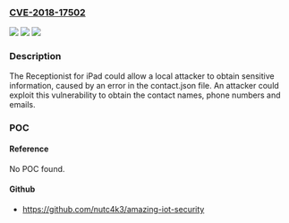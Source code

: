 ### [CVE-2018-17502](https://cve.mitre.org/cgi-bin/cvename.cgi?name=CVE-2018-17502)
![](https://img.shields.io/static/v1?label=Product&message=The%20Receptionist%20for%20iPad&color=blue)
![](https://img.shields.io/static/v1?label=Version&message=n%2Fa&color=blue)
![](https://img.shields.io/static/v1?label=Vulnerability&message=Obtain%20Information&color=brighgreen)

### Description

The Receptionist for iPad could allow a local attacker to obtain sensitive information, caused by an error in the contact.json file. An attacker could exploit this vulnerability to obtain the contact names, phone numbers and emails.

### POC

#### Reference
No POC found.

#### Github
- https://github.com/nutc4k3/amazing-iot-security

